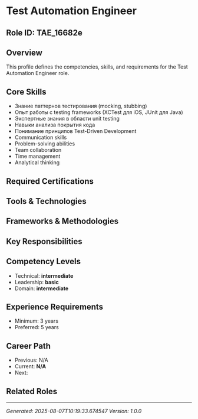 # Test Automation Engineer

## Role ID: TAE_16682e

## Overview
This profile defines the competencies, skills, and requirements for the Test Automation Engineer role.

## Core Skills
- Знание паттернов тестирования (mocking, stubbing)
- Опыт работы с testing frameworks (XCTest для iOS, JUnit для Java)
- Экспертные знания в области unit testing
- Навыки анализа покрытия кода
- Понимание принципов Test-Driven Development
- Communication skills
- Problem-solving abilities
- Team collaboration
- Time management
- Analytical thinking

## Required Certifications


## Tools & Technologies


## Frameworks & Methodologies


## Key Responsibilities


## Competency Levels
- Technical: **intermediate**
- Leadership: **basic**
- Domain: **intermediate**

## Experience Requirements
- Minimum: 3 years
- Preferred: 5 years

## Career Path
- Previous: N/A
- Current: **N/A**
- Next: 

## Related Roles


---
*Generated: 2025-08-07T10:19:33.674547*
*Version: 1.0.0*
